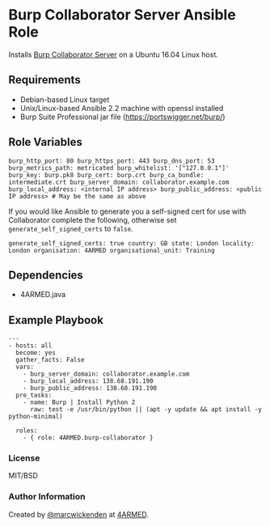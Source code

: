 # Burp Collaborator Server Ansible Role

Installs [Burp Collaborator Server](https://portswigger.net/burp/) on a Ubuntu 16.04 Linux host.

## Requirements

- Debian-based Linux target
- Unix/Linux-based Ansible 2.2 machine with openssl installed
- Burp Suite Professional jar file (https://portswigger.net/burp/)

## Role Variables

`
burp_http_port: 80
burp_https_port: 443
burp_dns_port: 53
burp_metrics_path: metricated
burp_whitelist: '["127.0.0.1"]'
burp_key: burp.pk8
burp_cert: burp.crt
burp_ca_bundle: intermediate.crt
burp_server_domain: collaborator.example.com
burp_local_address: <internal IP address>
burp_public_address: <public IP address> # May be the same as above
`

If you would like Ansible to generate you a self-signed cert for use with Collaborator complete the following, otherwise set `generate_self_signed_certs` to `false`.

`
generate_self_signed_certs: true
country: GB
state: London
locality: London
organisation: 4ARMED
organisational_unit: Training
`

## Dependencies

- 4ARMED.java

## Example Playbook

```
---
- hosts: all
  become: yes
  gather_facts: False
  vars:
    - burp_server_domain: collaborator.example.com
    - burp_local_address: 138.68.191.190
    - burp_public_address: 138.68.191.190
  pre_tasks:
    - name: Burp | Install Python 2
      raw: test -e /usr/bin/python || (apt -y update && apt install -y python-minimal)

  roles:
    - { role: 4ARMED.burp-collaborator }
```

### License

MIT/BSD

### Author Information

Created by [@marcwickenden](https://twitter.com/marcwickenden) at [4ARMED](https://www.4armed.com/).
